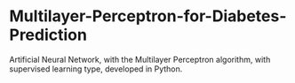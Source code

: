 # Multilayer-Perceptron-for-Diabetes-Prediction
Artificial Neural Network, with the Multilayer Perceptron algorithm, with supervised learning type, developed in Python.
